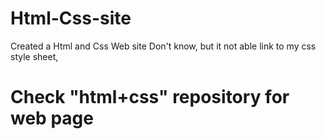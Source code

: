 # Html-Css-site
Created a Html and Css Web site
Don't know, but it not able link to my css style sheet,
# Check "html+css" repository for web page 
